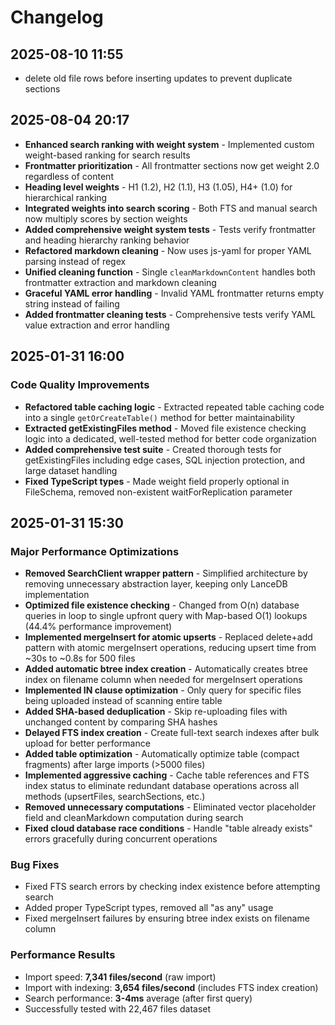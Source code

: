 # Changelog

## 2025-08-10 11:55

- delete old file rows before inserting updates to prevent duplicate sections

## 2025-08-04 20:17

- **Enhanced search ranking with weight system** - Implemented custom weight-based ranking for search results
- **Frontmatter prioritization** - All frontmatter sections now get weight 2.0 regardless of content
- **Heading level weights** - H1 (1.2), H2 (1.1), H3 (1.05), H4+ (1.0) for hierarchical ranking
- **Integrated weights into search scoring** - Both FTS and manual search now multiply scores by section weights
- **Added comprehensive weight system tests** - Tests verify frontmatter and heading hierarchy ranking behavior
- **Refactored markdown cleaning** - Now uses js-yaml for proper YAML parsing instead of regex
- **Unified cleaning function** - Single `cleanMarkdownContent` handles both frontmatter extraction and markdown cleaning
- **Graceful YAML error handling** - Invalid YAML frontmatter returns empty string instead of failing
- **Added frontmatter cleaning tests** - Comprehensive tests verify YAML value extraction and error handling

## 2025-01-31 16:00

### Code Quality Improvements

- **Refactored table caching logic** - Extracted repeated table caching code into a single `getOrCreateTable()` method for better maintainability
- **Extracted getExistingFiles method** - Moved file existence checking logic into a dedicated, well-tested method for better code organization
- **Added comprehensive test suite** - Created thorough tests for getExistingFiles including edge cases, SQL injection protection, and large dataset handling
- **Fixed TypeScript types** - Made weight field properly optional in FileSchema, removed non-existent waitForReplication parameter

## 2025-01-31 15:30

### Major Performance Optimizations

- **Removed SearchClient wrapper pattern** - Simplified architecture by removing unnecessary abstraction layer, keeping only LanceDB implementation
- **Optimized file existence checking** - Changed from O(n) database queries in loop to single upfront query with Map-based O(1) lookups (44.4% performance improvement)
- **Implemented mergeInsert for atomic upserts** - Replaced delete+add pattern with atomic mergeInsert operations, reducing upsert time from ~30s to ~0.8s for 500 files
- **Added automatic btree index creation** - Automatically creates btree index on filename column when needed for mergeInsert operations
- **Implemented IN clause optimization** - Only query for specific files being uploaded instead of scanning entire table
- **Added SHA-based deduplication** - Skip re-uploading files with unchanged content by comparing SHA hashes
- **Delayed FTS index creation** - Create full-text search indexes after bulk upload for better performance
- **Added table optimization** - Automatically optimize table (compact fragments) after large imports (>5000 files)
- **Implemented aggressive caching** - Cache table references and FTS index status to eliminate redundant database operations across all methods (upsertFiles, searchSections, etc.)
- **Removed unnecessary computations** - Eliminated vector placeholder field and cleanMarkdown computation during search
- **Fixed cloud database race conditions** - Handle "table already exists" errors gracefully during concurrent operations

### Bug Fixes

- Fixed FTS search errors by checking index existence before attempting search
- Added proper TypeScript types, removed all "as any" usage
- Fixed mergeInsert failures by ensuring btree index exists on filename column

### Performance Results

- Import speed: **7,341 files/second** (raw import)
- Import with indexing: **3,654 files/second** (includes FTS index creation)
- Search performance: **3-4ms** average (after first query)
- Successfully tested with 22,467 files dataset